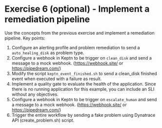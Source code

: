 # Exercise 6 (optional) - Implement a remediation pipeline

Use the concepts from the previous exercise and implement a remediation pipeline.
Key points:

1. Configure an alerting profile and problem remediation to send a `auto_healing_disk` as problem type.
1. Configure a webhook in Keptn to be trigger on `clean_disk` and send a message to a mock webhook. (https://webhook.site/ or https://pipedream.com/)
1. Modify the script `keptn_event_finished.sh` to send a clean_disk finished event when executed with a failure as result.
1. Implement a quality gate to evaluate the health of the application. Since there is no running application for this example, you can include an SLI without any objectives.
1. Configure a webhook in Keptn to be trigger on `escalate_human` and send a message to a mock webhook. (https://webhook.site/ or https://pipedream.com/)
1. Trigger the entire workflow by sending a fake problem using Dynatrace API (create_problem.sh) script.





